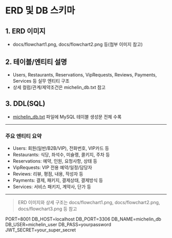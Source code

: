 # ERD 및 DB 스키마

## 1. ERD 이미지
- docs/flowchart1.png, docs/flowchart2.png 등(첨부 이미지 참고)

## 2. 테이블/엔티티 설명
- Users, Restaurants, Reservations, VipRequests, Reviews, Payments, Services 등 실무 엔티티 구조
- 상세 컬럼/관계/제약조건은 michelin_db.txt 참고

## 3. DDL(SQL)
- [michelin_db.txt](./michelin_db.txt) 파일에 MySQL 테이블 생성문 전체 수록

---

### 주요 엔티티 요약
- Users: 회원(일반/B2B/VIP), 전화번호, VIP카드 등
- Restaurants: 식당, 좌석수, 미슐랭, 콜키지, 주차 등
- Reservations: 예약, 인원, 요청사항, 상태 등
- VipRequests: VIP 전용 예약/일정/담당자
- Reviews: 리뷰, 평점, 내용, 작성자 등
- Payments: 결제, 패키지, 결제상태, 결제방식 등
- Services: 서비스 패키지, 계약사, 단가 등

---

> ERD 이미지와 상세 구조는 docs/flowchart1.png, docs/flowchart2.png, docs/flowchart3.png 등 참고 

PORT=8001
DB_HOST=localhost
DB_PORT=3306
DB_NAME=michelin_db
DB_USER=michelin_user
DB_PASS=yourpassword
JWT_SECRET=your_super_secret 